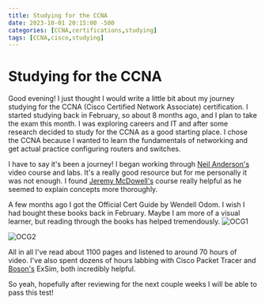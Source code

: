 ```yaml
---
title: Studying for the CCNA
date: 2023-10-01 20:15:00 -500
categories: [CCNA,certifications,studying]
tags: [CCNA,cisco,studying]
---
```


# Studying for the CCNA

Good evening! I just thought I would write a little bit about my journey studying for the CCNA (Cisco Certified Network Associate) certification. I started studying back in February, so about 8 months ago, and I plan to take the exam this month. I was exploring careers and IT and after some research decided to study for the CCNA as a good starting place. I chose the CCNA because I wanted to learn the fundamentals of networking and get actual practice configuring routers and switches.

I have to say it's been a journey! I began working through [Neil Anderson's](https://www.flackbox.com/) video course and labs. It's a really good resource but for me personally it was not enough. I found [Jeremy McDowell's](https://www.jeremysitlab.com/) course really helpful as he seemed to explain concepts more thoroughly.

A few months ago I got the Official Cert Guide by Wendell Odom. I wish I had bought these books back in February. Maybe I am more of a visual learner, but reading through the books has
helped tremendously.
![OCG1](https://github.com/PostOakLab/assets/blob/master/ccnaosg1.JPG?raw=true)

![OCG2](https://github.com/PostOakLab/assets/blob/master/ccnaosg2.JPG?raw=true)

All in all I've read about 1100 pages and listened to around 70 hours of video. I've also spent dozens of hours labbing with Cisco Packet Tracer and [Boson's](https://boson.com/) ExSim, both incredibly helpful.

So yeah, hopefully after reviewing for the next couple weeks I will be able to pass this test!